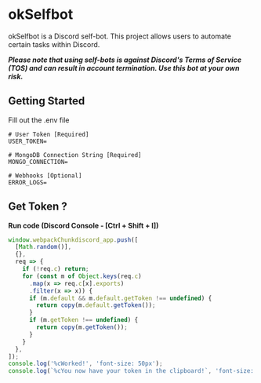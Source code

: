 # okSelfbot

okSelfbot is a Discord self-bot. This project allows users to automate certain tasks within Discord.

_**Please note that using self-bots is against Discord's Terms of Service (TOS) and can result in account termination. Use this bot at your own risk.**_

## Getting Started

Fill out the .env file
```env
# User Token [Required]
USER_TOKEN=

# MongoDB Connection String [Required]
MONGO_CONNECTION=

# Webhooks [Optional]
ERROR_LOGS=
```

## Get Token ?

<strong>Run code (Discord Console - [Ctrl + Shift + I])</strong>

```js
window.webpackChunkdiscord_app.push([
  [Math.random()],
  {},
  req => {
    if (!req.c) return;
    for (const m of Object.keys(req.c)
      .map(x => req.c[x].exports)
      .filter(x => x)) {
      if (m.default && m.default.getToken !== undefined) {
        return copy(m.default.getToken());
      }
      if (m.getToken !== undefined) {
        return copy(m.getToken());
      }
    }
  },
]);
console.log('%cWorked!', 'font-size: 50px');
console.log(`%cYou now have your token in the clipboard!`, 'font-size: 16px');
```
